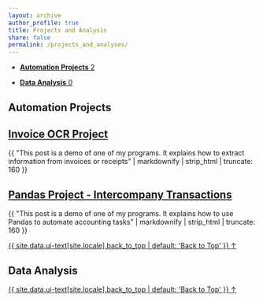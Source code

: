 ```yaml
---
layout: archive
author_profile: true
title: Projects and Analysis
share: false
permalink: /projects_and_analyses/
---
```


<ul class="taxonomy__index">
    <li>
      <a href="#Automation">
        <strong>Automation Projects</strong> <span class="taxonomy__count">2</span>
      </a>
    </li>
</ul>

<ul class="taxonomy__index">
    <li>
      <a href="#DataAnalysis">
        <strong>Data Analysis</strong> <span class="taxonomy__count">0</span>
      </a>
    </li>
</ul>

<section id="Automation" class="taxonomy__section">
	<h2 class="archive__subtitle">Automation Projects</h2>
	<div class="entries-{{ page.entries_layout | default: 'list' }}">
	    <h2 class="archive__item-title" itemprop="headline">
	        <a href="https://air-yan.github.io/accounting%20automation/Invoice-OCR-Project/" rel="permalink">Invoice OCR Project</a>
	    </h2>
	    <p class="archive__item-excerpt" itemprop="description">{{ "This post is a demo of one of my programs. It explains how to extract information from invoices or receipts" | markdownify | strip_html | truncate: 160 }}</p>
        <h2 class="archive__item-title" itemprop="headline">
	        <a href="https://air-yan.github.io/accounting%20automation/Intercompany-Transaction/" rel="permalink">Pandas Project - Intercompany Transactions</a>
	    </h2>
	    <p class="archive__item-excerpt" itemprop="description">{{ "This post is a demo of one of my programs. It explains how to use Pandas to automate accounting tasks" | markdownify | strip_html | truncate: 160 }}</p>
	</div>
	<a href="#page-title" class="back-to-top">{{ site.data.ui-text[site.locale].back_to_top | default: 'Back to Top' }} &uarr;</a>
</section>

<section id="DataAnalysis" class="taxonomy__section">
	<h2 class="archive__subtitle">Data Analysis</h2>
	<div class="entries-{{ page.entries_layout | default: 'list' }}">
	</div>
	<a href="#page-title" class="back-to-top">{{ site.data.ui-text[site.locale].back_to_top | default: 'Back to Top' }} &uarr;</a>
</section>
